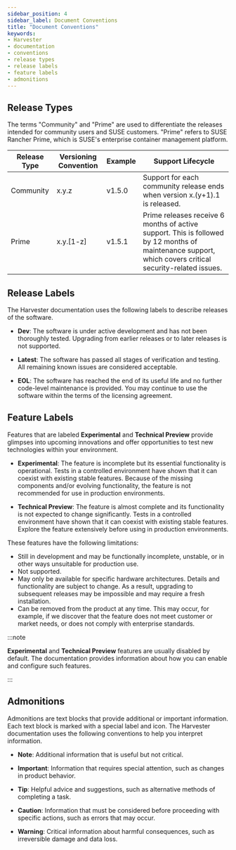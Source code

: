 ```yaml
---
sidebar_position: 4
sidebar_label: Document Conventions
title: "Document Conventions"
keywords:
- Harvester
- documentation
- conventions
- release types
- release labels
- feature labels
- admonitions
---
```


<head>
  <link rel="canonical" href="https://docs.harvesterhci.io/v1.6/getting-started/document-conventions"/>
</head>

## Release Types

The terms "Community" and "Prime" are used to differentiate the releases intended for community users and SUSE customers. "Prime" refers to SUSE Rancher Prime, which is SUSE's enterprise container management platform.

| Release Type | Versioning Convention | Example | Support Lifecycle |
| --- | --- | --- | --- |
| Community | x.y.z | v1.5.0 | Support for each community release ends when version x.(y+1).1 is released. |
| Prime | x.y.[1-z] | v1.5.1 | Prime releases receive 6 months of active support. This is followed by 12 months of maintenance support, which covers critical security-related issues. |

## Release Labels

The Harvester documentation uses the following labels to describe releases of the software.

- **Dev**: The software is under active development and has not been thoroughly tested. Upgrading from earlier releases or to later releases is not supported.

- **Latest**: The software has passed all stages of verification and testing. All remaining known issues are considered acceptable.

- **EOL**: The software has reached the end of its useful life and no further code-level maintenance is provided. You may continue to use the software within the terms of the licensing agreement.

## Feature Labels

Features that are labeled **Experimental** and **Technical Preview** provide glimpses into upcoming innovations and offer opportunities to test new technologies within your environment.

- **Experimental**: The feature is incomplete but its essential functionality is operational. Tests in a controlled environment have shown that it can coexist with existing stable features. Because of the missing components and/or evolving functionality, the feature is not recommended for use in production environments.

- **Technical Preview**: The feature is almost complete and its functionality is not expected to change significantly. Tests in a controlled environment have shown that it can coexist with existing stable features. Explore the feature extensively before using in production environments.

These features have the following limitations:

- Still in development and may be functionally incomplete, unstable, or in other ways unsuitable for production use.
- Not supported.
- May only be available for specific hardware architectures. Details and functionality are subject to change. As a result, upgrading to subsequent releases may be impossible and may require a fresh installation.
- Can be removed from the product at any time. This may occur, for example, if we discover that the feature does not meet customer or market needs, or does not comply with enterprise standards.

:::note

**Experimental** and **Technical Preview** features are usually disabled by default. The documentation provides information about how you can enable and configure such features.

:::

## Admonitions

Admonitions are text blocks that provide additional or important information. Each text block is marked with a special label and icon. The Harvester documentation uses the following conventions to help you interpret information.

- **Note**: Additional information that is useful but not critical.

- **Important**: Information that requires special attention, such as changes in product behavior.

- **Tip**: Helpful advice and suggestions, such as alternative methods of completing a task.

- **Caution**: Information that must be considered before proceeding with specific actions, such as errors that may occur.

- **Warning**: Critical information about harmful consequences, such as irreversible damage and data loss.